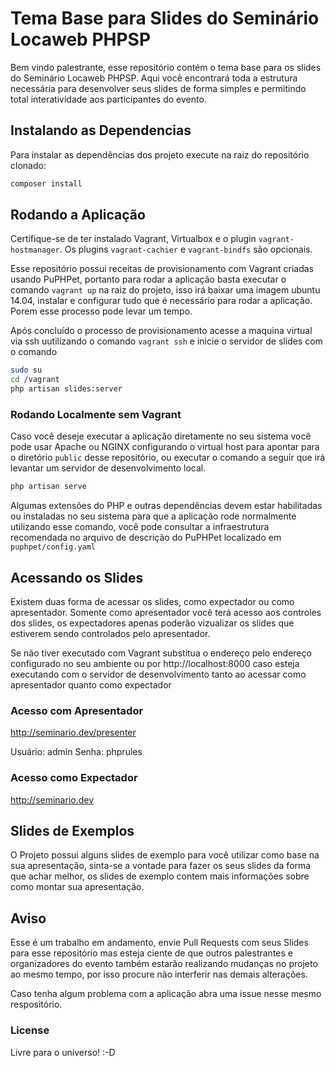 # Tema Base para Slides do Seminário Locaweb PHPSP

Bem vindo palestrante, esse repositório contém o tema base para os slides do Seminário Locaweb PHPSP. Aqui você
encontrará toda a estrutura necessária para desenvolver seus slides de forma simples e permitindo total interatividade
aos participantes do evento.

## Instalando as Dependencias

Para instalar as dependências dos projeto execute na raiz do repositório clonado:

```bash
composer install
```

## Rodando a Aplicação

Certifique-se de ter instalado Vagrant, Virtualbox e o plugin `vagrant-hostmanager`. Os plugins `vagrant-cachier` e 
`vagrant-bindfs` são opcionais.

Esse repositório possui receitas de provisionamento com Vagrant criadas usando PuPHPet, portanto para rodar a aplicação
basta executar o comando `vagrant up` na raiz do projeto, isso irá baixar uma imagem ubuntu 14.04, instalar e configurar
tudo que é necessário para rodar a aplicação. Porem esse processo pode levar um tempo.

Após concluído o processo de provisionamento acesse a maquina virtual via ssh uutilizando o comando `vagrant ssh` e 
inicie o servidor de slides com o comando

```bash
sudo su
cd /vagrant
php artisan slides:server
```

### Rodando Localmente sem Vagrant

Caso você deseje executar a aplicação diretamente no seu sistema você pode usar Apache ou NGINX configurando o virtual
host para apontar para o diretório `public` desse repositório, ou executar o comando a seguir que irá levantar um 
servidor de desenvolvimento local.

```bash
php artisan serve
```

Algumas extensões do PHP e outras dependências devem estar habilitadas ou instaladas no seu sistema para que a aplicação
rode normalmente utilizando esse comando, você pode consultar a infraestrutura recomendada no arquivo de descrição do
PuPHPet localizado em `puphpet/config.yaml`

## Acessando os Slides

Existem duas forma de acessar os slides, como expectador ou como apresentador. Somente como apresentador você terá
acesso aos controles dos slides, os expectadores apenas poderão vizualizar os slides que estiverem sendo controlados
pelo apresentador.

Se não tiver executado com Vagrant substitua o endereço pelo endereço configurado no seu ambiente ou por 
http://localhost:8000 caso esteja executando com o servidor de desenvolvimento tanto ao acessar como apresentador
quanto como expectador

### Acesso com Apresentador

http://seminario.dev/presenter

Usuário: admin
Senha: phprules

### Acesso como Expectador

http://seminario.dev

## Slides de Exemplos

O Projeto possui alguns slides de exemplo para você utilizar como base na sua apresentação, sinta-se a vontade para
fazer os seus slides da forma que achar melhor, os slides de exemplo contem mais informações sobre como montar sua 
apresentação.

## Aviso

Esse é um trabalho em andamento, envie Pull Requests com seus Slides para esse repositório mas esteja ciente de que
outros palestrantes e organizadores do evento também estarão realizando mudanças no projeto ao mesmo tempo, por isso
procure não interferir nas demais alterações.

Caso tenha algum problema com a aplicação abra uma issue nesse mesmo respositório.

### License

Livre para o universo! :-D
